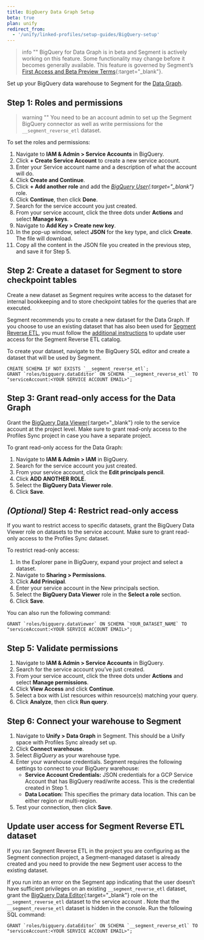 ```yaml
---
title: BigQuery Data Graph Setup
beta: true
plan: unify
redirect_from:
  - '/unify/linked-profiles/setup-guides/BigQuery-setup'
---
```


> info ""
> BigQuery for Data Graph is in beta and Segment is actively working on this feature. Some functionality may change before it becomes generally available. This feature is governed by Segment’s [First Access and Beta Preview Terms](https://www.twilio.com/en-us/legal/tos){:target="_blank"}.

Set up your BigQuery data warehouse to Segment for the [Data Graph](/docs/unify/data-graph/data-graph/).  


## Step 1: Roles and permissions
> warning ""
> You need to be an account admin to set up the Segment BigQuery connector as well as write permissions for the `__segment_reverse_etl` dataset.

To set the roles and permissions: 
1. Navigate to **IAM & Admin > Service Accounts** in BigQuery.
2. Click **+ Create Service Account** to create a new service account.
3. Enter your Service account name and a description of what the account will do.
4. Click **Create and Continue**.
5. Click **+ Add another role** and add the *[BigQuery User](https://cloud.google.com/bigquery/docs/access-control#bigquery.user){:target="_blank"}* role.
6. Click **Continue**, then click **Done**.
7. Search for the service account you just created.
8. From your service account, click the three dots under **Actions** and select **Manage keys**.
9. Navigate to **Add Key > Create new key**.
10. In the pop-up window, select **JSON** for the key type, and click **Create**. The file will download. 
11. Copy all the content in the JSON file you created in the previous step, and save it for Step 5. 


## Step 2: Create a dataset for Segment to store checkpoint tables
Create a new dataset as Segment requires write access to the dataset for internal bookkeeping and to store checkpoint tables for the queries that are executed. 

Segment recommends you to create a new dataset for the Data Graph. If you choose to use an existing dataset that has also been used for [Segment Reverse ETL](/docs/connections/reverse-etl/), you must follow the [additional instructions](/docs/unify/data-graph/setup-guides/bigquery-setup/#update-user-access-for-segment-reverse-etl-dataset) to update user access for the Segment Reverse ETL catalog.

To create your dataset, navigate to the BigQuery SQL editor and create a dataset that will be used by Segment. 

```
CREATE SCHEMA IF NOT EXISTS `__segment_reverse_etl`;
GRANT `roles/bigquery.dataEditor` ON SCHEMA `__segment_reverse_etl` TO "serviceAccount:<YOUR SERVICE ACCOUNT EMAIL>";
```

## Step 3: Grant read-only access for the Data Graph 
Grant the [BigQuery Data Viewer](https://cloud.google.com/bigquery/docs/access-control#bigquery.dataViewer){:target="_blank"} role to the service account at the project level. Make sure to grant read-only access to the Profiles Sync project in case you have a separate project.

To grant read-only access for the Data Graph: 
1. Navigate to **IAM & Admin > IAM** in BigQuery.
2. Search for the service account you just created.
3. From your service account, click the **Edit principals pencil**.
4. Click **ADD ANOTHER ROLE**.
5. Select the **BigQuery Data Viewer role**.
6. Click **Save**.

## *(Optional)* Step 4: Restrict read-only access
If you want to restrict access to specific datasets, grant the BigQuery Data Viewer role on datasets to the service account. Make sure to grant read-only access to the Profiles Sync dataset.

To restrict read-only access:
1. In the Explorer pane in BigQuery, expand your project and select a dataset.
2. Navigate to **Sharing > Permissions**.
3. Click **Add Principal**.
4. Enter your service account in the New principals section.
5. Select the **BigQuery Data Viewer** role in the **Select a role** section.
6. Click **Save**.

You can also run the following command:

```
GRANT `roles/bigquery.dataViewer` ON SCHEMA `YOUR_DATASET_NAME` TO "serviceAccount:<YOUR SERVICE ACCOUNT EMAIL>";
```

## Step 5: Validate permissions
1. Navigate to **IAM & Admin > Service Accounts** in BigQuery.
2. Search for the service account you’ve just created.
3. From your service account, click the three dots under **Actions** and select **Manage permissions**.
4. Click **View Access** and click **Continue**.
5. Select a box with List resources within resource(s) matching your query.
6. Click **Analyze**, then click **Run query**.

## Step 6: Connect your warehouse to Segment
1. Navigate to **Unify > Data Graph** in Segment. This should be a Unify space with Profiles Sync already set up.
2. Click **Connect warehouse**.
3. Select *BigQuery* as your warehouse type.
4. Enter your warehouse credentials. Segment requires the following settings to connect to your BigQuery warehouse:
   * **Service Account Credentials:** JSON credentials for a GCP Service Account that has BigQuery read/write access. This is the credential created in Step 1.
   * **Data Location:** This specifies the primary data location. This can be either region or multi-region.
5. Test your connection, then click **Save**.

## Update user access for Segment Reverse ETL dataset
If you ran Segment Reverse ETL in the project you are configuring as the Segment connection project, a Segment-managed dataset is already created and you need to provide the new Segment user access to the existing dataset. 

If you run into an error on the Segment app indicating that the user doesn’t have sufficient privileges on an existing `__segment_reverse_etl` dataset, grant the [BigQuery Data Editor](https://cloud.google.com/bigquery/docs/access-control#bigquery.dataEditor){:target="_blank"} role on the `__segment_reverse_etl` dataset to the service account . Note that the `__segment_reverse_etl` dataset is hidden in the console. Run the following SQL command:  

```
GRANT `roles/bigquery.dataEditor` ON SCHEMA `__segment_reverse_etl` TO "serviceAccount:<YOUR SERVICE ACCOUNT EMAIL>";
```
